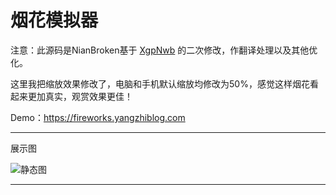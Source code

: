 # 烟花模拟器

注意：此源码是NianBroken基于 [XgpNwb](https://codepen.io/MillerTime/pen/XgpNwb) 的二次修改，作翻译处理以及其他优化。

这里我把缩放效果修改了，电脑和手机默认缩放均修改为50%，感觉这样烟花看起来更加真实，观赏效果更佳！

Demo：https://fireworks.yangzhiblog.com

------

展示图

![静态图](https://cdn.jsdelivr.net/gh/NianBroken/Firework_Simulator/Image_Preview.png)

------
